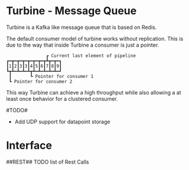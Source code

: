 Turbine - Message Queue
=======================

Turbine is a Kafka like message queue that is based on Redis.

The default consumer model of turbine works without replication. This is due to the way that inside Turbine a consumer is just a pointer.

                   ┏ Current last element of pipeline
    ┏━┳━┳━┳━┳━┳━┳━┳┻┳━┳━┓
    ┃1┃2┃3┃3┃4┃5┃6┃7┃8┃9┃
    ┗┳┻━┻━┻━┻┳┻━┻━┻━┻━┻━┛
     ┃       ┗ Pointer for consumer 1
     ┗ Pointer for consumer 2

This way Turbine can achieve a high throughput while also allowing a at least once behavior for a clustered consumer.

#TODO#
* Add UDP support for datapoint storage

# Interface #

##REST##
TODO list of Rest Calls
